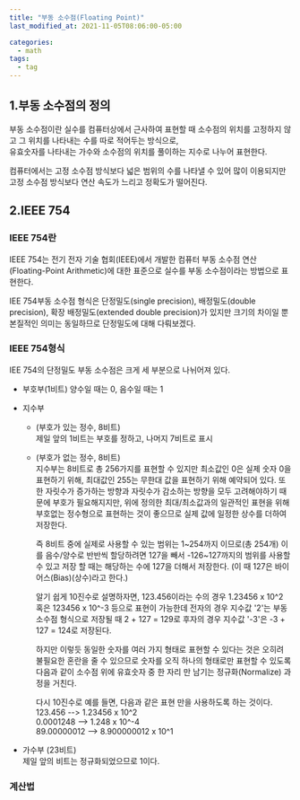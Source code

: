 ```yaml
---
title: "부동 소수점(Floating Point)"
last_modified_at: 2021-11-05T08:06:00-05:00

categories:
  - math
tags:
  - tag
---
```


## 1.부동 소수점의 정의

부동 소수점이란 실수를 컴퓨터상에서 근사하여 표현할 때 소수점의 위치를 고정하지 않고 그 위치를 나타내는 수를 따로 적어두는 방식으로,  
유효숫자를 나타내는 가수와 소수점의 위치를 풀이하는 지수로 나누어 표현한다.

컴퓨터에서는 고정 소수점 방식보다 넓은 범위의 수를 나타낼 수 있어 많이 이용되지만 고정 소수점 방식보다 연산 속도가 느리고 정확도가 떨어진다.

## 2.IEEE 754

### IEEE 754란
IEEE 754는 전기 전자 기술 협회(IEEE)에서 개발한 컴퓨터 부동 소수점 연산(Floating-Point Arithmetic)에 대한 표준으로
실수를 부동 소수점이라는 방법으로 표현한다.

IEE 754부동 소수점 형식은 단정밀도(single precision), 배정밀도(double precision), 확장 배정밀도(extended double precision)가 있지만 크기의 차이일 뿐 본질적인 의미는 동일하므로 단정밀도에 대해 다뤄보겠다.

### IEEE 754형식
IEE 754의 단정밀도 부동 소수점은 크게 세 부분으로 나뉘어져 있다.
- 부호부(1비트)
양수일 때는 0, 음수일 때는 1  
- 지수부
  - (부호가 있는 정수, 8비트)  
제일 앞의 1비트는 부호를 정하고, 나머지 7비트로 표시
  - (부호가 없는 정수, 8비트)  
지수부는 8비트로 총 256가지를 표현할 수 있지만 최소값인 0은 실제 숫자 0을 표현하기 위해, 최대값인 255는 무한대 값을 표현하기 위해 예약되어 있다.
또한 자릿수가 증가하는 방향과 자릿수가 감소하는 방향을 모두 고려해야하기 때문에 부호가 필요해지지만, 위에 정의한 최대/최소값과의 일관적인 표현을 위해
부호없는 정수형으로 표현하는 것이 좋으므로 실제 값에 일정한 상수를 더하여 저장한다.

    즉 8비트 중에 실제로 사용할 수 있는 범위는 1~254까지 이므로(총 254개) 이를 음수/양수로 반반씩 할당하려면 127을 빼서 -126~127까지의 범위를 사용할 수 있고
저장 할 때는 해당하는 수에 127을 더해서 저장한다. (이 때 127은 바이어스(Bias)(상수)라고 한다.)

    알기 쉽게 10진수로 설명하자면,
123.456이라는 수의 경우 1.23456 x 10^2 혹은 123456 x 10^-3 등으로 표현이 가능한데
전자의 경우 지수값 '2'는 부동 소수점 형식으로 저장될 때 2 + 127 = 129로
후자의 경우 지수값 '-3'은 -3 + 127 = 124로 저장된다.

    하지만 이렇듯 동일한 숫자를 여러 가지 형태로 표현할 수 있다는 것은
오히려 불필요한 혼란을 줄 수 있으므로 숫자를 오직 하나의 형태로만 표현할 수 있도록
다음과 같이 소수점 위에 유효숫자 중 한 자리 만 남기는 정규화(Normalize) 과정을 거친다.

    다시 10진수로 예를 들면, 다음과 같은 표현 만을 사용하도록 하는 것이다.  
123.456 --> 1.23456 x 10^2  
0.0001248 --> 1.248 x 10^-4  
89.00000012 --> 8.900000012 x 10^1

- 가수부 (23비트)  
  제일 앞의 비트는 정규화되었으므로 1이다.

### 계산법
